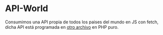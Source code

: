 # API-World
Consumimos una API propia de todos los paises del mundo en JS con fetch, dicha API está programada en [otro archivo](https://github.com/DavidLopezMirasierra16/Tienda) en PHP puro.
